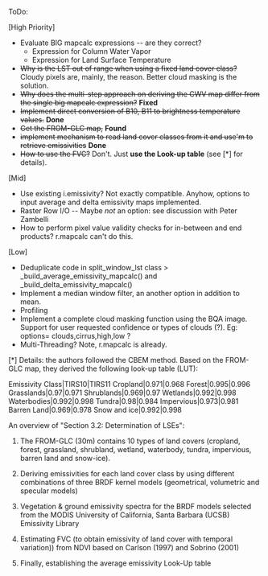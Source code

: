 ToDo:

[High Priority]

- Evaluate BIG mapcalc expressions -- are they correct?
    - Expression for Column Water Vapor
    - Expression for Land Surface Temperature
- ~~Why is the LST out of range when using a fixed land cover class?~~ Cloudy
  pixels are, mainly, the reason. Better cloud masking is the solution.
- ~~Why does the multi-step approach on deriving the CWV map differ from the single big mapcalc expression?~~ **Fixed**
- ~~Implement direct conversion of B10, B11 to brightness temperature values.~~  **Done**
- ~~Get the FROM-GLC map,~~ **Found**
- ~~implement mechanism to read land cover classes from it
  and use'm to retrieve emissivities~~ **Done**
- ~~How to use the FVC?~~ Don't. Just **use the Look-up table** (see [\*] for details).

[Mid]

- Use existing i.emissivity?  Not exactly compatible.  Anyhow, options to input
  average and delta emissivity maps implemented.
- Raster Row I/O -- Maybe *not* an option: see discussion with Peter
  Zambelli
- How to perform pixel value validity checks for in-between and end products?
  r.mapcalc can't do this.

[Low]

- Deduplicate code in split_window_lst class >
  _build_average_emissivity_mapcalc() and _build_delta_emissivity_mapcalc() 
- Implement a median window filter, an another option in addition to mean.
- Profiling
- Implement a complete cloud masking function using the BQA image. Support for
  user requested confidence or types of clouds (?). Eg: options=
  clouds,cirrus,high,low ?
- Multi-Threading? Note, r.mapcalc is already.


[\*] Details: the authors followed the CBEM method. Based on the FROM-GLC map,
they derived the following look-up table (LUT):

Emissivity Class|TIRS10|TIRS11
Cropland|0.971|0.968
Forest|0.995|0.996
Grasslands|0.97|0.971
Shrublands|0.969|0.97
Wetlands|0.992|0.998
Waterbodies|0.992|0.998
Tundra|0.98|0.984
Impervious|0.973|0.981
Barren Land|0.969|0.978
Snow and ice|0.992|0.998

An overview of "Section 3.2: Determination of LSEs":

1) The FROM-GLC (30m) contains 10 types of land covers (cropland,
forest, grassland, shrubland, wetland, waterbody, tundra, impervious, barren
land and snow-ice).

2) Deriving emissivities for each land cover class by using different
combinations of three BRDF kernel models (geometrical, volumetric and specular
models)

3) Vegetation & ground emissivity spectra for the BRDF models selected
from the MODIS University of California, Santa Barbara (UCSB) Emissivity
Library

4) Estimating FVC (to obtain emissivity of land cover with temporal variation))
from NDVI based on Carlson (1997) and Sobrino (2001)

5) Finally, establishing the average emissivity Look-Up table

